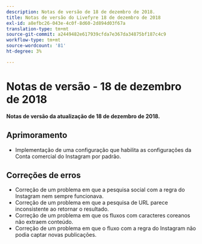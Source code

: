 ```yaml
---
description: Notas de versão de 18 de dezembro de 2018.
title: Notas de versão do Livefyre 18 de dezembro de 2018
exl-id: a8efbc26-043e-4c0f-8d60-2d894d03f67a
translation-type: tm+mt
source-git-commit: a2449482e617939cfda7e367da34875bf187c4c9
workflow-type: tm+mt
source-wordcount: '81'
ht-degree: 3%

---
```


# Notas de versão - 18 de dezembro de 2018

**Notas de versão da atualização de 18 de dezembro de 2018.**

## Aprimoramento

* Implementação de uma configuração que habilita as configurações da Conta comercial do Instagram por padrão.

## Correções de erros

* Correção de um problema em que a pesquisa social com a regra do Instagram nem sempre funcionava.
* Correção de um problema em que a pesquisa de URL parece inconsistente ao retornar o resultado.
* Correção de um problema em que os fluxos com caracteres coreanos não extraem conteúdo.
* Correção de um problema em que o fluxo com a regra do Instagram não podia captar novas publicações.
